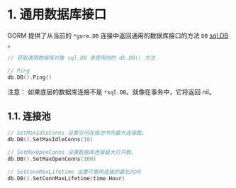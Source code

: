 # 1. 通用数据库接口

GORM 提供了从当前的 `*gorm.DB` 连接中返回通用的数据库接口的方法 `DB` [sql.DB](http://golang.org/pkg/database/sql/#DB) 。

```go
// 获取通用数据库对象 sql.DB 来使用他的 db.DB() 方法

// Ping
db.DB().Ping()
```

注意： 如果底层的数据库连接不是 `*sql.DB`。就像在事务中，它将返回 nil。

## 1.1. 连接池

```go
// SetMaxIdleConns 设置空闲连接池中的最大连接数。
db.DB().SetMaxIdleConns(10)

// SetMaxOpenConns 设置数据库连接最大打开数。
db.DB().SetMaxOpenConns(100)

// SetConnMaxLifetime 设置可重用连接的最长时间
db.DB().SetConnMaxLifetime(time.Hour)
```
